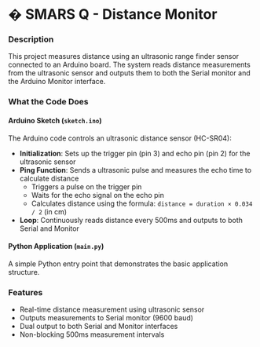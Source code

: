# � SMARS Q - Distance Monitor

### Description

This project measures distance using an ultrasonic range finder sensor connected to an Arduino board. The system reads distance measurements from the ultrasonic sensor and outputs them to both the Serial monitor and the Arduino Monitor interface.

### What the Code Does

#### Arduino Sketch (`sketch.ino`)
The Arduino code controls an ultrasonic distance sensor (HC-SR04):
- **Initialization**: Sets up the trigger pin (pin 3) and echo pin (pin 2) for the ultrasonic sensor
- **Ping Function**: Sends a ultrasonic pulse and measures the echo time to calculate distance
  - Triggers a pulse on the trigger pin
  - Waits for the echo signal on the echo pin
  - Calculates distance using the formula: `distance = duration × 0.034 / 2` (in cm)
- **Loop**: Continuously reads distance every 500ms and outputs to both Serial and Monitor

#### Python Application (`main.py`)
A simple Python entry point that demonstrates the basic application structure.

### Features
- Real-time distance measurement using ultrasonic sensor
- Outputs measurements to Serial monitor (9600 baud)
- Dual output to both Serial and Monitor interfaces
- Non-blocking 500ms measurement intervals




